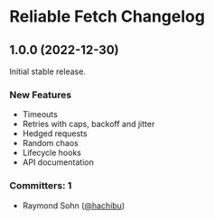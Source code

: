 # Reliable Fetch Changelog

## 1.0.0 (2022-12-30)

Initial stable release.

### New Features

-   Timeouts
-   Retries with caps, backoff and jitter
-   Hedged requests
-   Random chaos
-   Lifecycle hooks
-   API documentation

### Committers: 1

-   Raymond Sohn ([@hachibu](https://github.com/hachibu))
